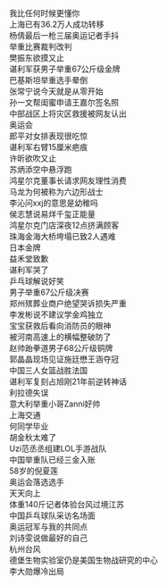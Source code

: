 我比任何时候更懂你  
上海已有36.2万人成功转移  
杨倩最后一枪三届奥运记者手抖  
举重比赛裁判改判  
樊振东欲摸又止  
谌利军获男子举重67公斤级金牌  
巴基斯坦举重选手晕倒  
张常宁说今天就是从零开始  
孙一文帮闺蜜申请王嘉尔签名照  
中部战区上将灾区救援被网友认出  
奥运会  
郎平对女排表现很吃惊  
谌利军右臂15厘米疤痕  
许昕欲吹又止  
苏炳添空中悬浮跑  
鸿星尔克董事长请求网友理性消费  
马龙为何被称为六边形战士  
李沁问xxj的意思是幼稚吗  
侯志慧说易烊千玺正能量  
鸿星尔克门店深夜12点挤满顾客  
珠海金海大桥垮塌已致2人遇难  
日本金牌  
益禾堂致歉  
谌利军哭了  
乒乓球解说好笑  
男子举重67公斤级决赛  
郑州殡葬业商户绝望哭诉损失严重  
李发彬说不建议学金鸡独立  
宝宝获救后看向消防员的眼神  
被河南高速上的横幅整破防了  
赵帅跆拳道男子68公斤级铜牌  
郭晶晶现场见证施廷懋王涵夺冠  
中国三人女篮战胜法国  
谌利军复刻占旭刚21年前逆转神话  
利拉德失误  
意大利举重小哥Zanni好帅  
上海交通  
何同学毕业  
胡金秋太难了  
Uzi范丞丞组建LOL手游战队  
中国举重队已经三金入账  
58岁的倪夏莲  
奥运会落选选手  
天天向上  
体重140斤记者体验台风过境江苏  
中国乒乓球队采访名场面  
奥运冠军与我的共同点  
刘诗雯说做最好的自己  
杭州台风  
德堡生物实验室仍是美国生物战研究的中心  
李大勋爆冷出局  

